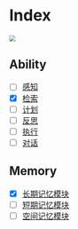 # Index

<img src="https://img.huxiucdn.com/article/content/202308/10/132522252516.png?imageView2/2/w/1000/format/png/interlace/1/q/85" style="zoom:67%;" />

## Ability

- [ ] [感知](./Perceive.md)
- [x] [检索](./Retrieve.md)
- [ ] [计划](./Plan.md)
- [ ] [反思](./Reflect.md)
- [ ] [执行](./Execute.md)
- [ ] [对话](./Converse.md)

## Memory

- [x] [长期记忆模块](./AssociativeMemory.md)
- [ ] [短期记忆模块](./ScratchMemoryModule.md)
- [ ] [空间记忆模块](./SpaceMemory.md)

